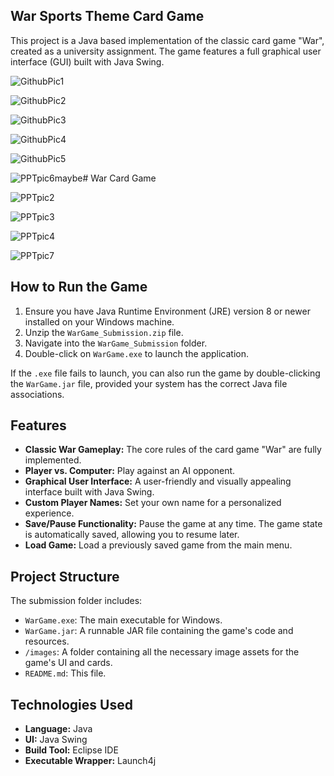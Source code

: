## War Sports Theme Card Game
This project is a Java based implementation of the classic card game "War", created as a university assignment. The game features a full graphical user interface (GUI) built with Java Swing.

![GithubPic1](https://github.com/user-attachments/assets/3c64b3ba-4f75-4432-ab83-50a65bdb5721)

![GithubPic2](https://github.com/user-attachments/assets/3e0c6034-3e52-44b4-9190-02c0fd6f5ddb)

![GithubPic3](https://github.com/user-attachments/assets/4fbb709a-201f-44fc-b017-b79687c2f45e)

![GithubPic4](https://github.com/user-attachments/assets/22cf5d14-dee6-4a1b-8355-5b18eeb5149e)

![GithubPic5](https://github.com/user-attachments/assets/f4aee53a-9dd9-4dc4-b8af-1c1831712438)

![PPTpic6maybe](https://github.com/user-attachments/assets/e764d733-98b6-4624-8220-c2e4e76e435b)# War Card Game

![PPTpic2](https://github.com/user-attachments/assets/0048b21b-04c4-44e3-8578-e5f052e761fb)

![PPTpic3](https://github.com/user-attachments/assets/77c66883-5ebd-4943-84cd-91cbb8a9659e)

![PPTpic4](https://github.com/user-attachments/assets/764f221b-6312-4113-9a84-82f4a388272b)

![PPTpic7](https://github.com/user-attachments/assets/09687b30-8700-427b-8f30-864626b8cd02)


## How to Run the Game

1.  Ensure you have Java Runtime Environment (JRE) version 8 or newer installed on your Windows machine.
2.  Unzip the `WarGame_Submission.zip` file.
3.  Navigate into the `WarGame_Submission` folder.
4.  Double-click on `WarGame.exe` to launch the application.

If the `.exe` file fails to launch, you can also run the game by double-clicking the `WarGame.jar` file, provided your system has the correct Java file associations.

## Features

*   **Classic War Gameplay:** The core rules of the card game "War" are fully implemented.
*   **Player vs. Computer:** Play against an AI opponent.
*   **Graphical User Interface:** A user-friendly and visually appealing interface built with Java Swing.
*   **Custom Player Names:** Set your own name for a personalized experience.
*   **Save/Pause Functionality:** Pause the game at any time. The game state is automatically saved, allowing you to resume later.
*   **Load Game:** Load a previously saved game from the main menu.

## Project Structure

The submission folder includes:
*   `WarGame.exe`: The main executable for Windows.
*   `WarGame.jar`: A runnable JAR file containing the game's code and resources.
*   `/images`: A folder containing all the necessary image assets for the game's UI and cards.
*   `README.md`: This file.

## Technologies Used

*   **Language:** Java
*   **UI:** Java Swing
*   **Build Tool:** Eclipse IDE
*   **Executable Wrapper:** Launch4j


